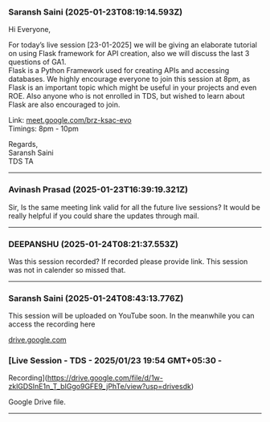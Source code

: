 ### Saransh Saini (2025-01-23T08:19:14.593Z)

Hi Everyone,

For today’s live session [23-01-2025] we will be giving an elaborate tutorial
on using Flask framework for API creation, also we will discuss the last 3
questions of GA1.  
Flask is a Python Framework used for creating APIs and accessing databases. We
highly encourage everyone to join this session at 8pm, as Flask is an
important topic which might be useful in your projects and even ROE. Also
anyone who is not enrolled in TDS, but wished to learn about Flask are also
encouraged to join.

Link: [meet.google.com/brz-ksac-evo](http://meet.google.com/brz-ksac-evo)  
Timings: 8pm - 10pm

Regards,  
Saransh Saini  
TDS TA


---
### Avinash Prasad  (2025-01-23T16:39:19.321Z)

Sir, Is the same meeting link valid for all the future live sessions? It would
be really helpful if you could share the updates through mail.


---
### DEEPANSHU (2025-01-24T08:21:37.553Z)

Was this session recorded? If recorded please provide link. This session was
not in calender so missed that.


---
### Saransh Saini (2025-01-24T08:43:13.776Z)

This session will be uploaded on YouTube soon. In the meanwhile you can access
the recording here

[drive.google.com](https://drive.google.com/file/d/1w-zklGDSInE1n_T_bIGgo9GFE9_jPhTe/view?usp=drivesdk)
[](https://drive.google.com/file/d/1w-zklGDSInE1n_T_bIGgo9GFE9_jPhTe/view?usp=drivesdk)

### [Live Session - TDS - 2025/01/23 19:54 GMT+05:30 -
Recording](https://drive.google.com/file/d/1w-zklGDSInE1n_T_bIGgo9GFE9_jPhTe/view?usp=drivesdk)

Google Drive file.


---
